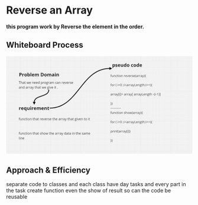 # Reverse an Array

**this program work by Reverse the element in the order.**

## Whiteboard Process
![img](./image/wb1.PNG)

## Approach & Efficiency

separate code to classes and each class have day tasks and every part in the task create function even the show of result so can the code be reusable 
